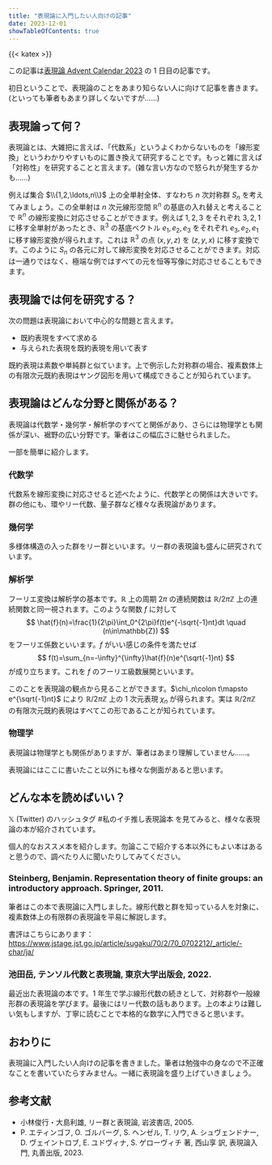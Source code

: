 ```yaml
---
title: "表現論に入門したい人向けの記事"
date: 2023-12-01
showTableOfContents: true
---
```


{{< katex >}}

この記事は[表現論 Advent Calendar 2023](https://adventar.org/calendars/8636) の 1 日目の記事です。

初日ということで、表現論のことをあまり知らない人に向けて記事を書きます。(といっても筆者もあまり詳しくないですが……)

## 表現論って何？

表現論とは、大雑把に言えば、「代数系」というよくわからないものを「線形変換」というわかりやすいものに置き換えて研究することです。もっと雑に言えば「対称性」を研究することと言えます。(雑な言い方なので怒られが発生するかも……)

例えば集合 $\\{1,2,\ldots,n\\}$ 上の全単射全体、すなわち $n$ 次対称群 $S_n$ を考えてみましょう。この全単射は $n$ 次元線形空間 $\mathbb{R}^n$ の基底の入れ替えと考えることで $\mathbb{R}^n$ の線形変換に対応させることができます。例えば $1,2,3$ をそれぞれ $3,2,1$ に移す全単射があったとき、$\mathbb{R}^3$ の基底ベクトル $e_1,e_2,e_3$ をそれぞれ $e_3,e_2,e_1$ に移す線形変換が得られます。これは $\mathbb{R}^3$ の点 $(x,y,z)$ を $(z,y,x)$ に移す変換です。このように $S_n$ の各元に対して線形変換を対応させることができます。対応は一通りではなく、極端な例ではすべての元を恒等写像に対応させることもできます。

## 表現論では何を研究する？

次の問題は表現論において中心的な問題と言えます。

- 既約表現をすべて求める
- 与えられた表現を既約表現を用いて表す

既約表現は素数や単純群と似ています。上で例示した対称群の場合、複素数体上の有限次元既約表現はヤング図形を用いて構成できることが知られています。

## 表現論はどんな分野と関係がある？

表現論は代数学・幾何学・解析学のすべてと関係があり、さらには物理学とも関係が深い、裾野の広い分野です。筆者はこの幅広さに魅せられました。

一部を簡単に紹介します。

### 代数学

代数系を線形変換に対応させると述べたように、代数学との関係は大きいです。群の他にも、環やリー代数、量子群など様々な表現論があります。

### 幾何学

多様体構造の入った群をリー群といいます。リー群の表現論も盛んに研究されています。

### 解析学

フーリエ変換は解析学の基本です。$\mathbb{R}$ 上の周期 $2\pi$ の連続関数は $\mathbb{R}/2\pi\mathbb{Z}$ 上の連続関数と同一視されます。このような関数 $f$ に対して
$$
\hat{f}(n)=\frac{1}{2\pi}\int_0^{2\pi}f(t)e^{-\sqrt{-1}nt}dt \quad (n\in\mathbb{Z})
$$
をフーリエ係数といいます。$f$ がいい感じの条件を満たせば
$$
f(t)=\sum_{n=-\infty}^{\infty}\hat{f}(n)e^{\sqrt{-1}nt}
$$
が成り立ちます。これを $f$ のフーリエ級数展開といいます。

このことを表現論の観点から見ることができます。$\chi_n\colon t\mapsto e^{\sqrt{-1}nt}$ により $\mathbb{R}/2\pi\mathbb{Z}$ 上の 1 次元表現 $\chi_n$ が得られます。実は $\mathbb{R}/2\pi\mathbb{Z}$ の有限次元既約表現はすべてこの形であることが知られています。

### 物理学

表現論は物理学とも関係がありますが、筆者はあまり理解していません……。

表現論にはここに書いたこと以外にも様々な側面があると思います。

## どんな本を読めばいい？

$\mathbb{X}$ (Twitter) のハッシュタグ #私のイチ推し表現論本 を見てみると、様々な表現論の本が紹介されています。

個人的なおススメ本を紹介します。勿論ここで紹介する本以外にもよい本はあると思うので、調べたり人に聞いたりしてみてください。

### Steinberg, Benjamin. Representation theory of finite groups: an introductory approach. Springer, 2011.

筆者はこの本で表現論に入門しました。線形代数と群を知っている人を対象に、複素数体上の有限群の表現論を平易に解説します。

書評はこちらにあります：https://www.jstage.jst.go.jp/article/sugaku/70/2/70_0702212/_article/-char/ja/

### 池田岳, テンソル代数と表現論, 東京大学出版会, 2022.

最近出た表現論の本です。1 年生で学ぶ線形代数の続きとして、対称群や一般線形群の表現論を学びます。最後にはリー代数の話もあります。上の本よりは難しい気もしますが、丁寧に読むことで本格的な数学に入門できると思います。

## おわりに

表現論に入門したい人向けの記事を書きました。筆者は勉強中の身なので不正確なことを書いていたらすみません。一緒に表現論を盛り上げていきましょう。

## 参考文献

- 小林俊行・大島利雄, リー群と表現論, 岩波書店, 2005.
- P. エティンゴフ, O. ゴルバーグ, S. ヘンゼル, T. リウ, A. シュヴェンドナー, D. ヴェイントロブ, E. ユドヴィナ, S. ゲローヴィチ 著, 西山享 訳, 表現論入門, 丸善出版, 2023.

